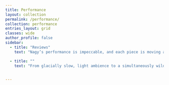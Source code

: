 ```yaml
---
title: Performance
layout: collection
permalink: /performance/
collection: performance
entries_layout: grid
classes: wide
author_profile: false
sidebar:
  - title: "Reviews"
    text: "Nagy’s performance is impeccable, and each piece is moving and memorable. _Audophile Audition_"

  - title: ""
    text: "From glacially slow, light ambience to a simultaneously wild and dense erruption of sound. _American Record Guide_"

    
---
```



